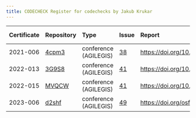 ```yaml
---
title: CODECHECK Register for codechecks by Jakub Krukar
---
```



|Certificate |Repository |Type                  |Issue |Report                                |Check date |
|:-------|:--------------------------------|:------------------|:---|:--------------------------|:----------|
|2021-006    |[4cpm3](https://osf.io/4cpm3)|conference (AGILEGIS) |[38](https://github.com/codecheckers/register/issues/38)|https://doi.org/10.17605/OSF.IO/4CPM3 |2021-06-10 |
|2022-013    |[3G9S8](https://osf.io/3G9S8)|conference (AGILEGIS) |[41](https://github.com/codecheckers/register/issues/41)|https://doi.org/10.17605/osf.io/3g9s8 |2022-07-09 |
|2022-015    |[MVQCW](https://osf.io/MVQCW)|conference (AGILEGIS) |[41](https://github.com/codecheckers/register/issues/41)|https://doi.org/10.17605/osf.io/mvqcw |2022-07-09 |
|2023-006    |[d2shf](https://osf.io/d2shf)|conference (AGILEGIS) |[49](https://github.com/codecheckers/register/issues/49)|https://doi.org/osf.io/d2shf          |2023-06-13 |

